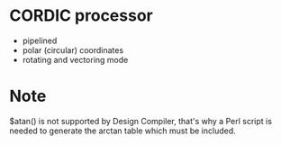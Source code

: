 # CORDIC processor

- pipelined
- polar (circular) coordinates 
- rotating and vectoring mode


# Note

$atan() is not supported by Design Compiler, that's why a Perl script
is needed to generate the arctan table which must be included.
